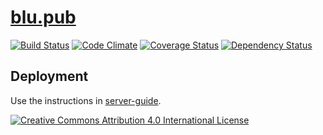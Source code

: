 # [blu.pub](http://blu.pub/)

[![Build Status](https://travis-ci.org/bakemecookies/blu.pub.svg?branch=master)](https://travis-ci.org/bakemecookies/blu.pub)
[![Code Climate](https://codeclimate.com/github/bakemecookies/blu.pub/badges/gpa.svg)](https://codeclimate.com/github/bakemecookies/blu.pub)
[![Coverage Status](https://coveralls.io/repos/bakemecookies/blu.pub/badge.svg?branch=master&service=github)](https://coveralls.io/github/bakemecookies/blu.pub?branch=master)
[![Dependency Status](https://gemnasium.com/bakemecookies/blu.pub.svg)](https://gemnasium.com/bakemecookies/blu.pub)

## Deployment

Use the instructions in [server-guide](https://github.com/bakemecookies/server-guide).

[![Creative Commons Attribution 4.0 International License](http://mirrors.creativecommons.org/presskit/buttons/88x31/svg/by.svg)](http://creativecommons.org/licenses/by/4.0/)
